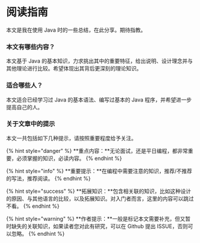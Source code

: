 # 阅读指南

本文是我在使用 Java 时的一些总结，在此分享。期待指教。

### 本文有哪些内容？

本文基于 Java 的基本知识，力求挑出其中的重要特征，给出说明、设计理念并与其他理论进行比较。希望体现出其背后更深刻的理论知识。

### 适合哪些人？

本文适合已经学习过 Java 的基本语法、编写过基本的 Java 程序，并希望进一步提高自己的人。

### 关于文章中的提示

本文一共包括如下几种提示，请按照重要程度给予关注。

{% hint style="danger" %}
**重点内容：**无论面试，还是平日编程，都非常重要，必须掌握的知识，必读内容。
{% endhint %}

{% hint style="info" %}
**重要提示：**在编程中需要注意的知识，推荐/不推荐的写法，推荐阅读。
{% endhint %}

{% hint style="success" %}
**拓展知识：**包含相关联的知识，比如这种设计的原因、与其他语言的比较，以及拓展知识。对入门者而言，这里的内容可以跳过不看。
{% endhint %}

{% hint style="warning" %}
**作者提示：**一般是标记本文需要补充，但又暂时缺失的关联知识，如果读者您对此有研究，可以在 Github 提出 ISSUE，否则可以忽略。
{% endhint %}



